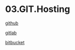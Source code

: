 # 03.GIT.Hosting

[github](https://github.com/starihx/vadim)

[gitlab](https://gitlab.com/starihx/vadim/-/tree/master)

[bitbucket](https://bitbucket.org/starihx/vadim/src/master/)
